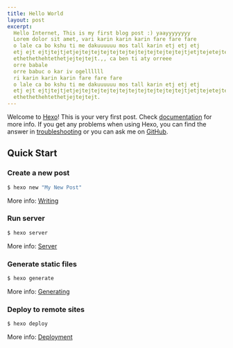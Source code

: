 ```yaml
---
title: Hello World
layout: post
excerpt: 
  Hello Internet, This is my first blog post :) yaayyyyyyyy
  Lorem dolor sit amet, vari karin karin karin fare fare fare
  o lale ca bo kshu ti me dakuuuuuu mos tall karin etj etj etj 
  etj ejt ejtjtejtjetjejtejtejtejtejtejtejtejtejtejtejtejtjetjtejetejtejtejt
  ethethethehtethetjejtejtejt.,, ca ben ti aty orreee
  orre babale
  orre babuc o kar iv ogellllll
  ri karin karin karin fare fare fare
  o lale ca bo kshu ti me dakuuuuuu mos tall karin etj etj etj 
  etj ejt ejtjtejtjetjejtejtejtejtejtejtejtejtejtejtejtejtjetjtejetejtejtejt
  ethethethehtethetjejtejtejt.
---
```

Welcome to [Hexo](https://hexo.io/)! This is your very first post. Check [documentation](https://hexo.io/docs/) for more info. If you get any problems when using Hexo, you can find the answer in [troubleshooting](https://hexo.io/docs/troubleshooting.html) or you can ask me on [GitHub](https://github.com/hexojs/hexo/issues).

## Quick Start

### Create a new post

``` bash
$ hexo new "My New Post"
```

More info: [Writing](https://hexo.io/docs/writing.html)

### Run server

``` bash
$ hexo server
```

More info: [Server](https://hexo.io/docs/server.html)

### Generate static files

``` bash
$ hexo generate
```

More info: [Generating](https://hexo.io/docs/generating.html)

### Deploy to remote sites

``` bash
$ hexo deploy
```

More info: [Deployment](https://hexo.io/docs/deployment.html)
